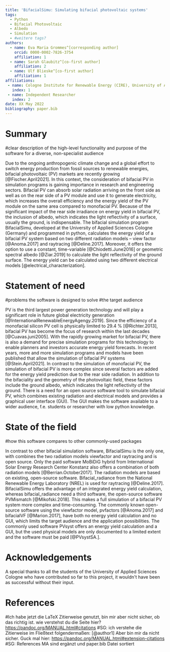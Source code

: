 ```yaml
---
title: 'BifacialSimu: Simulating bifacial photovoltaic systems'
tags:
  - Python
  - Bifacial Photovoltaic
  - Albedo
  - Simulation
  - #weitere tags?
authors:
  - name: Eva Maria Grommes^[corresponding author]
    orcid: 0000-0002-7826-3754
    affiliation: 1
  - name: Sarah Glaubitz^[co-first author]
    affiliation: 2
  - name: Ulf Blieske^[co-first author]
    affiliation: 1
affiliations:
 - name: Cologne Institute for Renewable Energy (CIRE), University of Applied Science Cologne, Cologne, Germany
   index: 1
 - name: Independent Researcher
   index: 2
date: XX May 2022
bibliography: paper.bib
---
```


# Summary

#clear description of the high-level functionality and purpose of the software for a diverse, non-specialist audience

Due to the ongoing anthropogenic climate change and a global effort to switch energy production from fossil sources to renewable energies, bifacial photovoltaic (PV) markets are recently growing  [@Fischer.April2021]. In this context, the consideration of bifacial PV in simulation programs is gaining importance in research and engineering sectors. Bifacial PV can absorb solar radiation arriving on the front side as well as on the rear side of a PV module and use it to generate electricity, which increases the overall efficiency and the energy yield of the PV module on the same area compared to monofacial PV. Because of the significant impact of the rear side irradiance on energy yield in bifacial PV, the inclusion of albedo, which indicates the light reflectivity of a surface, usually the ground, is indispensable. The bifacial simulation program BifacialSimu, developed at the University of Applied Sciences Cologne (Germany) and programmed in python, calculates the energy yield of a bifacial PV system based on two different radiation models – view factor [@Anoma.2017] and raytracing [@Deline.2017]. Moreover, it offers the option to use a constant, time-variable [@Chiodetti.June2016] or geometric spectral albedo [@Ziar.2019] to calculate the light reflectivity of the ground surface. The energy yield can be calculated using two different electrical models [@electrical_characterization].

# Statement of need

#problems the software is designed to solve
#the target audience

PV is the third largest power generation technology and will play a significant role in future global electricity generation [@InternationalRenewableEnergyAgengy.2019]. Since the efficiency of a monofacial silicon PV cell is physically limited to 29.4 % [@Richter.2013], bifacial PV has become the focus of research within the last decades [@Cuavas.juni2005]. With the rapidly growing market for bifacial PV, there is also a demand for precise simulation programs for this technology to enable planners and investors accurate energy yield forecasts. In recent years, more and more simulation programs and models have been published that allow the simulation of bifacial PV systems [@Stein.April2021]. In contrast to the simulation of monofacial PV, the simulation of bifacial PV is more complex since several factors are added for the energy yield prediction due to the rear side radiation. In addition to the bifaciality and the geometry of the photovoltaic field, these factors include the ground albedo, which indicates the light reflectivity of the ground. There is a need for an open source software tool to simulate bifacial PV, which combines existing radiation and electrical models and provides a graphical user interface (GUI). The GUI makes the software available to a wider audience, f.e. students or researcher with low python knowledge.


# State of the field

#how this software compares to other commonly-used packages

In contrast to other bifacial simulation software, BifacialSimu is the only one, with combines the two radiation models viewfactor and raytracing and is open source. Only the paid software MoBiDiG hybrid from International Solar Energy Research Center Konstanz also offers a combination of both radiation models [@Berrian.October2017]. The radiation models are based on existing, open-source software. Bifacial_radiance from the National Renewable Energy Laboratory (NREL) is used for raytracing [@Deline.2017]. BifacialSimu offers the advantage of an integrated energy yield calculation, whereas bifacial_radiance need a third software, the open-source software PVMismatch [@Mikofski.2018]. This makes a full simulation of a bifacial PV system more complex and time-consuming. The commonly known open-source software using the viewfactor model, pvfactors [@Anoma.2017] and bifacialVF [@Marion.2017], have both no energy yield calculation and no GUI, which limits the target audience and the application possibilities. The commonly used software PVsyst offers an energy yield calculation and a GUI, but the used physical models are only documented to a limited extent and the software must be paid [@PVsystSA.].

# Acknowledgements
A special thanks to all the students of the University of Applied Sciences Cologne who have contributed so far to this project, it wouldn't have been as successful without their input.

# References
#Ich habe jetzt die LaTeX Zitierweise genutzt, bin mir aber nicht sicher, ob das richtig ist. wie verstehst du die Seite hier? https://pandoc.org/MANUAL.html#citations
#SG: ich verstehe die Zitierweise im Fließtext folgendermaßen: [@author1] Aber bin mir da nicht sicher. Guck mal hier: https://pandoc.org/MANUAL.html#extension-citations
#SG: References MA sind ergänzt und paper.bib Datei sortiert
